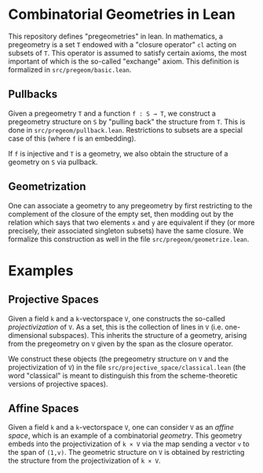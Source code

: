 # Combinatorial Geometries in Lean

This repository defines "pregeometries" in lean.
In mathematics, a pregeometry is a set `T` endowed with a "closure operator" `cl` acting on subsets of `T`.
This operator is assumed to satisfy certain axioms, the most important of which is the so-called "exchange" axiom.
This definition is formalized in `src/pregeom/basic.lean`.

## Pullbacks

Given a pregeometry `T` and a function `f : S → T`, we construct a pregeometry structure on `S` by "pulling back" the structure from `T`.
This is done in `src/pregeom/pullback.lean`.
Restrictions to subsets are a special case of this (where `f` is an embedding).

If `f` is injective and `T` is a geometry, we also obtain the structure of a geometry on `S` via pullback.

## Geometrization

One can associate a geometry to any pregeometry by first restricting to the complement of the closure of the empty set, then modding out by the relation which says that two elements `x` and `y` are equivalent if they (or more precisely, their associated singleton subsets) have the same closure.
We formalize this construction as well in the file `src/pregeom/geometrize.lean`.

# Examples

## Projective Spaces

Given a field `k` and a `k`-vectorspace `V`, one constructs the so-called *projectivization* of `V`.
As a set, this is the collection of lines in `V` (i.e. one-dimensional subspaces).
This inherits the structure of a geometry, arising from the pregeometry on `V` given by the span as the closure operator.

We construct these objects (the pregeometry structure on `V` and the projectivization of `V`) in the file `src/projective_space/classical.lean` (the word "classical" is meant to distinguish this from the scheme-theoretic versions of projective spaces).

## Affine Spaces

Given a field `k` and a `k`-vectorspace `V`, one can consider `V` as an *affine space*, which is an example of a combinatorial *geometry*.
This geometry embeds into the projectivization of `k × V` via the map sending a vector `v` to the span of `(1,v)`.
The geometric structure on `V` is obtained by restricting the structure from the projectivization of `k × V`.
